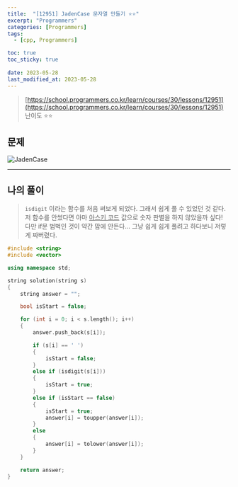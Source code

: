 ```yaml
---
title:  "[12951] JadenCase 문자열 만들기 ⭐⭐"
excerpt: "Programmers"
categories: [Programmers]
tags:
  - [cpp, Programmers]

toc: true
toc_sticky: true
 
date: 2023-05-28
last_modified_at: 2023-05-28
---
```


> [https://school.programmers.co.kr/learn/courses/30/lessons/12951](https://school.programmers.co.kr/learn/courses/30/lessons/12951)  
> 난이도 ⭐⭐

## 문제

![JadenCase](https://drive.google.com/uc?export=view&id=1EY0Kc5l3FCjVD8Y2HWT97DdNv153nXSy)  


***

## 나의 풀이
  
> `isdigit` 이라는 함수를 처음 써보게 되었다. 그래서 쉽게 풀 수 있었던 것 같다.  
> 저 함수를 안썼다면 아마 <u>아스키 코드</u> 값으로 숫자 판별을 하지 않았을까 싶다!  
> 다만 if문 범벅인 것이 약간 맘에 안든다... 그냥 쉽게 쉽게 풀려고 하다보니 저렇게 짜버렸다.  

```cpp
#include <string>
#include <vector>

using namespace std;

string solution(string s)
{
    string answer = "";

    bool isStart = false;

    for (int i = 0; i < s.length(); i++)
    {
        answer.push_back(s[i]);

        if (s[i] == ' ')
        {
            isStart = false;
        }
        else if (isdigit(s[i]))
        {
            isStart = true;
        }
        else if (isStart == false)
        {
            isStart = true;
            answer[i] = toupper(answer[i]);
        }
        else
        {
            answer[i] = tolower(answer[i]);
        }
    }

    return answer;
}
```